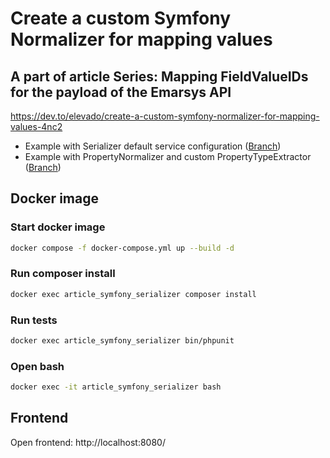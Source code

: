 # Create a custom Symfony Normalizer for mapping values 

## A part of article Series: Mapping FieldValueIDs for the payload of the Emarsys API

https://dev.to/elevado/create-a-custom-symfony-normalizer-for-mapping-values-4nc2

* Example with Serializer default service configuration ([Branch](https://github.com/alaugks/article-symfony-serializer))
* Example with PropertyNormalizer and custom PropertyTypeExtractor ([Branch](https://github.com/alaugks/article-symfony-serializer/tree/property-normalizer))

## Docker image

### Start docker image
```bash
docker compose -f docker-compose.yml up --build -d
```

### Run composer install
```bash
docker exec article_symfony_serializer composer install
```

### Run tests
```bash
docker exec article_symfony_serializer bin/phpunit
```

### Open bash

```bash
docker exec -it article_symfony_serializer bash
```

## Frontend

Open frontend: http://localhost:8080/

